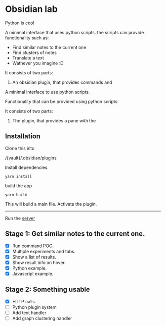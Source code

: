 # Obsidian lab



Python is cool


A minimal interface that uses python scripts.
the scripts can provide functionality such as:

* Find similar notes to the current one
* Find clusters of notes
* Translate a text
* Wathever you  imagine :D



It consists of two parts:

1. An obsidian plugin, that provides commands and 








A minimal interface to use python scripts.

Functionality that can be provided using python scripts:


It consists of two parts: 

1. The plugin, that provides a pane with the

## Installation

Clone this into

/{vault}/.obsidian/plugins

Install dependencies

```
yarn install
```

build the app

```
yarn build
```

This will build a main file. Activate the plugin. 

----

Run the [server](./examples/server.py)


## Stage 1: Get similar notes to the current one.

* [X] Run command POC.
* [X] Multiple experiments and tabs.
* [X] Show a list of results.
* [X] Show result info on hover.
* [X] Python example.
* [X] Javascript example.

## Stage 2: Something usable

* [X] HTTP calls
* [ ] Python plugin system 
* [ ] Add text handler
* [ ] Add graph clustering handler